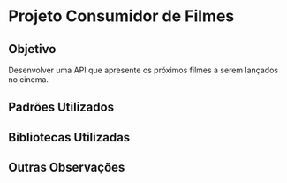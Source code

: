 # Projeto Consumidor de Filmes

## Objetivo

Desenvolver uma API que apresente os próximos filmes a serem lançados no cinema.

## Padrões Utilizados

## Bibliotecas Utilizadas

## Outras Observações
